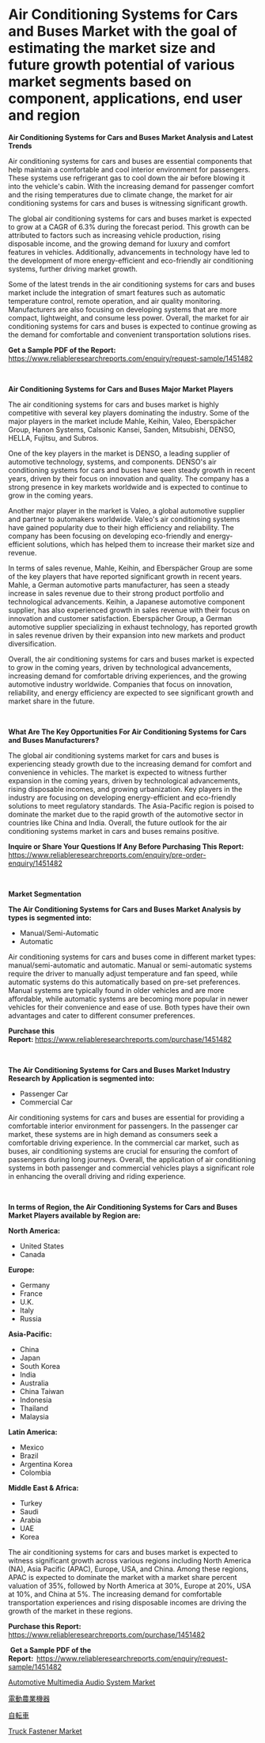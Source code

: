 <p><h1>Air Conditioning Systems for Cars and Buses Market with the goal of estimating the market size and future growth potential of various market segments based on component, applications, end user and region</h1></p><p><strong>Air Conditioning Systems for Cars and Buses Market Analysis and Latest Trends</strong></p>
<p><p>Air conditioning systems for cars and buses are essential components that help maintain a comfortable and cool interior environment for passengers. These systems use refrigerant gas to cool down the air before blowing it into the vehicle's cabin. With the increasing demand for passenger comfort and the rising temperatures due to climate change, the market for air conditioning systems for cars and buses is witnessing significant growth.</p><p>The global air conditioning systems for cars and buses market is expected to grow at a CAGR of 6.3% during the forecast period. This growth can be attributed to factors such as increasing vehicle production, rising disposable income, and the growing demand for luxury and comfort features in vehicles. Additionally, advancements in technology have led to the development of more energy-efficient and eco-friendly air conditioning systems, further driving market growth.</p><p>Some of the latest trends in the air conditioning systems for cars and buses market include the integration of smart features such as automatic temperature control, remote operation, and air quality monitoring. Manufacturers are also focusing on developing systems that are more compact, lightweight, and consume less power. Overall, the market for air conditioning systems for cars and buses is expected to continue growing as the demand for comfortable and convenient transportation solutions rises.</p></p>
<p><strong>Get a Sample PDF of the Report:&nbsp;</strong> <a href="https://www.reliableresearchreports.com/enquiry/request-sample/1451482">https://www.reliableresearchreports.com/enquiry/request-sample/1451482</a></p>
<p>&nbsp;</p>
<p><strong>Air Conditioning Systems for Cars and Buses Major Market Players</strong></p>
<p><p>The air conditioning systems for cars and buses market is highly competitive with several key players dominating the industry. Some of the major players in the market include Mahle, Keihin, Valeo, Eberspächer Group, Hanon Systems, Calsonic Kansei, Sanden, Mitsubishi, DENSO, HELLA, Fujitsu, and Subros.</p><p>One of the key players in the market is DENSO, a leading supplier of automotive technology, systems, and components. DENSO's air conditioning systems for cars and buses have seen steady growth in recent years, driven by their focus on innovation and quality. The company has a strong presence in key markets worldwide and is expected to continue to grow in the coming years.</p><p>Another major player in the market is Valeo, a global automotive supplier and partner to automakers worldwide. Valeo's air conditioning systems have gained popularity due to their high efficiency and reliability. The company has been focusing on developing eco-friendly and energy-efficient solutions, which has helped them to increase their market size and revenue.</p><p>In terms of sales revenue, Mahle, Keihin, and Eberspächer Group are some of the key players that have reported significant growth in recent years. Mahle, a German automotive parts manufacturer, has seen a steady increase in sales revenue due to their strong product portfolio and technological advancements. Keihin, a Japanese automotive component supplier, has also experienced growth in sales revenue with their focus on innovation and customer satisfaction. Eberspächer Group, a German automotive supplier specializing in exhaust technology, has reported growth in sales revenue driven by their expansion into new markets and product diversification. </p><p>Overall, the air conditioning systems for cars and buses market is expected to grow in the coming years, driven by technological advancements, increasing demand for comfortable driving experiences, and the growing automotive industry worldwide. Companies that focus on innovation, reliability, and energy efficiency are expected to see significant growth and market share in the future.</p></p>
<p>&nbsp;</p>
<p><strong>What Are The Key Opportunities For Air Conditioning Systems for Cars and Buses Manufacturers?</strong></p>
<p><p>The global air conditioning systems market for cars and buses is experiencing steady growth due to the increasing demand for comfort and convenience in vehicles. The market is expected to witness further expansion in the coming years, driven by technological advancements, rising disposable incomes, and growing urbanization. Key players in the industry are focusing on developing energy-efficient and eco-friendly solutions to meet regulatory standards. The Asia-Pacific region is poised to dominate the market due to the rapid growth of the automotive sector in countries like China and India. Overall, the future outlook for the air conditioning systems market in cars and buses remains positive.</p></p>
<p><strong>Inquire or Share Your Questions If Any Before Purchasing This Report:</strong> <a href="https://www.reliableresearchreports.com/enquiry/pre-order-enquiry/1451482">https://www.reliableresearchreports.com/enquiry/pre-order-enquiry/1451482</a></p>
<p>&nbsp;</p>
<p><strong>Market Segmentation</strong></p>
<p><strong>The Air Conditioning Systems for Cars and Buses Market Analysis by types is segmented into:</strong></p>
<p><ul><li>Manual/Semi-Automatic</li><li>Automatic</li></ul></p>
<p><p>Air conditioning systems for cars and buses come in different market types: manual/semi-automatic and automatic. Manual or semi-automatic systems require the driver to manually adjust temperature and fan speed, while automatic systems do this automatically based on pre-set preferences. Manual systems are typically found in older vehicles and are more affordable, while automatic systems are becoming more popular in newer vehicles for their convenience and ease of use. Both types have their own advantages and cater to different consumer preferences.</p></p>
<p><strong>Purchase this Report:&nbsp;</strong><a href="https://www.reliableresearchreports.com/purchase/1451482">https://www.reliableresearchreports.com/purchase/1451482</a></p>
<p>&nbsp;</p>
<p><strong>The Air Conditioning Systems for Cars and Buses Market Industry Research by Application is segmented into:</strong></p>
<p><ul><li>Passenger Car</li><li>Commercial Car</li></ul></p>
<p><p>Air conditioning systems for cars and buses are essential for providing a comfortable interior environment for passengers. In the passenger car market, these systems are in high demand as consumers seek a comfortable driving experience. In the commercial car market, such as buses, air conditioning systems are crucial for ensuring the comfort of passengers during long journeys. Overall, the application of air conditioning systems in both passenger and commercial vehicles plays a significant role in enhancing the overall driving and riding experience.</p></p>
<p>&nbsp;</p>
<p><strong>In terms of Region, the Air Conditioning Systems for Cars and Buses Market Players available by Region are:</strong></p>
<p>
    <p> <strong> North America: </strong>
        <ul>
            <li>United States</li>
            <li>Canada</li>
        </ul>
        </p> 
    <p> <strong> Europe: </strong>
        <ul>
            <li>Germany</li>
            <li>France</li>
            <li>U.K.</li>
            <li>Italy</li>
            <li>Russia</li>
        </ul>
        </p> 
    <p> <strong> Asia-Pacific: </strong>
        <ul>
            <li>China</li>
            <li>Japan</li>
            <li>South Korea</li>
            <li>India</li>
            <li>Australia</li>
            <li>China Taiwan</li>
            <li>Indonesia</li>
            <li>Thailand</li>
            <li>Malaysia</li>
        </ul>
        </p> 
    <p> <strong> Latin America: </strong>
        <ul>
            <li>Mexico</li>
            <li>Brazil</li>
            <li>Argentina Korea</li>
            <li>Colombia</li>
        </ul>
        </p> 
    <p> <strong> Middle East & Africa: </strong>
        <ul>
            <li>Turkey</li>
            <li>Saudi</li>
            <li>Arabia</li>
            <li>UAE</li>
            <li>Korea</li>
        </ul>
    </p>
    </p>
<p><p>The air conditioning systems for cars and buses market is expected to witness significant growth across various regions including North America (NA), Asia Pacific (APAC), Europe, USA, and China. Among these regions, APAC is expected to dominate the market with a market share percent valuation of 35%, followed by North America at 30%, Europe at 20%, USA at 10%, and China at 5%. The increasing demand for comfortable transportation experiences and rising disposable incomes are driving the growth of the market in these regions.</p></p>
<p><strong>Purchase this Report: </strong><a href="https://www.reliableresearchreports.com/purchase/1451482">https://www.reliableresearchreports.com/purchase/1451482</a></p>
<p>&nbsp;<strong>Get a Sample PDF of the Report:&nbsp;&nbsp;</strong><a href="https://www.reliableresearchreports.com/enquiry/request-sample/1451482">https://www.reliableresearchreports.com/enquiry/request-sample/1451482</a></p>
<p><strong></strong></p>
<p><p><a href="https://github.com/johnbach50/Market-Research-Report-List-2/blob/main/automotive-multimedia-audio-system-market.md">Automotive Multimedia Audio System Market</a></p><p><a href="https://medium.com/@skylardaniel70/%E8%BE%B2%E6%A5%AD%E7%94%A8%E6%A9%9F%E5%99%A8%E3%81%AE%E3%82%B7%E3%82%A7%E3%82%A2%E9%80%B2%E5%8C%96%E3%81%A8%E5%B8%82%E5%A0%B4%E6%88%90%E9%95%B7%E3%83%88%E3%83%AC%E3%83%B3%E3%83%89-2024%E5%B9%B4%E3%81%8B%E3%82%892031%E5%B9%B4%E3%81%BE%E3%81%A7-384744916507">電動農業機器</a></p><p><a href="https://medium.com/@skylardaniel70/%E8%87%AA%E8%BB%A2%E8%BB%8A%E5%B8%82%E5%A0%B4%E8%A6%8F%E6%A8%A1-%E5%B8%82%E5%A0%B4%E5%B1%95%E6%9C%9B%E3%81%A8%E5%B8%82%E5%A0%B4%E4%BA%88%E6%B8%AC-2024%E5%B9%B4%E3%81%8B%E3%82%892031%E5%B9%B4-83fa827b3baa">自転車</a></p><p><a href="https://github.com/pjcfca/Market-Research-Report-List-1/blob/main/truck-fastener-market.md">Truck Fastener Market</a></p></p>